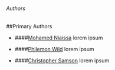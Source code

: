 ###### Authors

##Primary Authors

* ####[Mohamed Niaissa](https://github.com/MohamedNiaissa)
	lorem ipsum

* ####[Philemon Wild](https://github.com/Iagomorph)
	lorem ipsum

* ####[Christopher Samson](https://github.com/Maghwyn)
	lorem ipsum